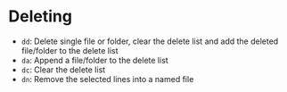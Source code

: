# Deleting

* `dd`: Delete single file or folder, clear the delete list and add the deleted file/folder to the delete list
* `da`: Append a file/folder to the delete list
* `dc`: Clear the delete list
* `dn`: Remove the selected lines into a named file
